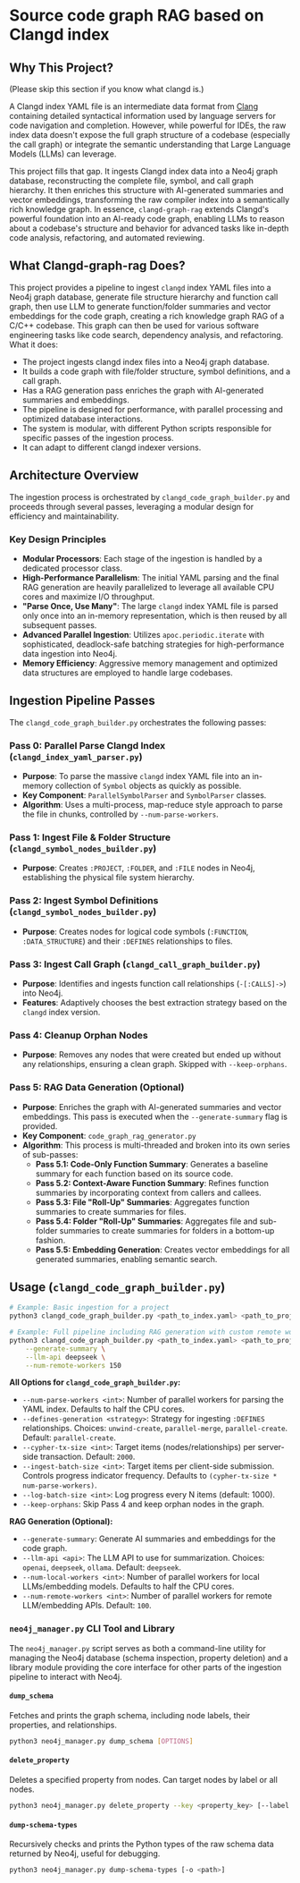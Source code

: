 # Source code graph RAG based on Clangd index

## Why This Project?
(Please skip this section if you know what clangd is.)

A Clangd index YAML file is an intermediate data format from [Clang](https://clangd.llvm.org/design/indexing.html) containing detailed syntactical information used by language servers for code navigation and completion. However, while powerful for IDEs, the raw index data doesn't expose the full graph structure of a codebase (especially the call graph) or integrate the semantic understanding that Large Language Models (LLMs) can leverage.

This project fills that gap. It ingests Clangd index data into a Neo4j graph database, reconstructing the complete file, symbol, and call graph hierarchy. It then enriches this structure with AI-generated summaries and vector embeddings, transforming the raw compiler index into a semantically rich knowledge graph. In essence, `clangd-graph-rag` extends Clangd's powerful foundation into an AI-ready code graph, enabling LLMs to reason about a codebase's structure and behavior for advanced tasks like in-depth code analysis, refactoring, and automated reviewing.

## What Clangd-graph-rag Does?

This project provides a pipeline to ingest `clangd` index YAML files into a Neo4j graph database, generate file structure hierarchy and function call graph, then use LLM to generate function/folder summaries and vector embeddings for the code graph, creating a rich knowledge graph RAG of a C/C++ codebase. This graph can then be used for various software engineering tasks like code search, dependency analysis, and refactoring.
What it does:
   * The project ingests clangd index files into a Neo4j graph database.
   * It builds a code graph with file/folder structure, symbol definitions, and a call graph.
   * Has a RAG generation pass enriches the graph with AI-generated summaries and embeddings.
   * The pipeline is designed for performance, with parallel processing and optimized database interactions.
   * The system is modular, with different Python scripts responsible for specific passes of the ingestion process.
   * It can adapt to different clangd indexer versions.

## Architecture Overview

The ingestion process is orchestrated by `clangd_code_graph_builder.py` and proceeds through several passes, leveraging a modular design for efficiency and maintainability.

### Key Design Principles

*   **Modular Processors**: Each stage of the ingestion is handled by a dedicated processor class.
*   **High-Performance Parallelism**: The initial YAML parsing and the final RAG generation are heavily parallelized to leverage all available CPU cores and maximize I/O throughput.
*   **"Parse Once, Use Many"**: The large `clangd` index YAML file is parsed only once into an in-memory representation, which is then reused by all subsequent passes.
*   **Advanced Parallel Ingestion**: Utilizes `apoc.periodic.iterate` with sophisticated, deadlock-safe batching strategies for high-performance data ingestion into Neo4j.
*   **Memory Efficiency**: Aggressive memory management and optimized data structures are employed to handle large codebases.

## Ingestion Pipeline Passes

The `clangd_code_graph_builder.py` orchestrates the following passes:

### Pass 0: Parallel Parse Clangd Index (`clangd_index_yaml_parser.py`)

*   **Purpose**: To parse the massive `clangd` index YAML file into an in-memory collection of `Symbol` objects as quickly as possible.
*   **Key Component**: `ParallelSymbolParser` and `SymbolParser` classes.
*   **Algorithm**: Uses a multi-process, map-reduce style approach to parse the file in chunks, controlled by `--num-parse-workers`.

### Pass 1: Ingest File & Folder Structure (`clangd_symbol_nodes_builder.py`)

*   **Purpose**: Creates `:PROJECT`, `:FOLDER`, and `:FILE` nodes in Neo4j, establishing the physical file system hierarchy.

### Pass 2: Ingest Symbol Definitions (`clangd_symbol_nodes_builder.py`)

*   **Purpose**: Creates nodes for logical code symbols (`:FUNCTION`, `:DATA_STRUCTURE`) and their `:DEFINES` relationships to files.

### Pass 3: Ingest Call Graph (`clangd_call_graph_builder.py`)

*   **Purpose**: Identifies and ingests function call relationships (`-[:CALLS]->`) into Neo4j.
*   **Features**: Adaptively chooses the best extraction strategy based on the `clangd` index version.

### Pass 4: Cleanup Orphan Nodes

*   **Purpose**: Removes any nodes that were created but ended up without any relationships, ensuring a clean graph. Skipped with `--keep-orphans`.

### Pass 5: RAG Data Generation (Optional)

*   **Purpose**: Enriches the graph with AI-generated summaries and vector embeddings. This pass is executed when the `--generate-summary` flag is provided.
*   **Key Component**: `code_graph_rag_generator.py`
*   **Algorithm**: This process is multi-threaded and broken into its own series of sub-passes:
    *   **Pass 5.1: Code-Only Function Summary**: Generates a baseline summary for each function based on its source code.
    *   **Pass 5.2: Context-Aware Function Summary**: Refines function summaries by incorporating context from callers and callees.
    *   **Pass 5.3: File "Roll-Up" Summaries**: Aggregates function summaries to create summaries for files.
    *   **Pass 5.4: Folder "Roll-Up" Summaries**: Aggregates file and sub-folder summaries to create summaries for folders in a bottom-up fashion.
    *   **Pass 5.5: Embedding Generation**: Creates vector embeddings for all generated summaries, enabling semantic search.

## Usage (`clangd_code_graph_builder.py`)

```bash
# Example: Basic ingestion for a project
python3 clangd_code_graph_builder.py <path_to_index.yaml> <path_to_project/>

# Example: Full pipeline including RAG generation with custom remote workers
python3 clangd_code_graph_builder.py <path_to_index.yaml> <path_to_project/> \
    --generate-summary \
    --llm-api deepseek \
    --num-remote-workers 150
```

**All Options for `clangd_code_graph_builder.py`:**

*   `--num-parse-workers <int>`: Number of parallel workers for parsing the YAML index. Defaults to half the CPU cores.
*   `--defines-generation <strategy>`: Strategy for ingesting `:DEFINES` relationships. Choices: `unwind-create`, `parallel-merge`, `parallel-create`. Default: `parallel-create`.
*   `--cypher-tx-size <int>`: Target items (nodes/relationships) per server-side transaction. Default: `2000`.
*   `--ingest-batch-size <int>`: Target items per client-side submission. Controls progress indicator frequency. Defaults to `(cypher-tx-size * num-parse-workers)`.
*   `--log-batch-size <int>`: Log progress every N items (default: 1000).
*   `--keep-orphans`: Skip Pass 4 and keep orphan nodes in the graph.

**RAG Generation (Optional):**
*   `--generate-summary`: Generate AI summaries and embeddings for the code graph.
*   `--llm-api <api>`: The LLM API to use for summarization. Choices: `openai`, `deepseek`, `ollama`. Default: `deepseek`.
*   `--num-local-workers <int>`: Number of parallel workers for local LLMs/embedding models. Defaults to half the CPU cores.
*   `--num-remote-workers <int>`: Number of parallel workers for remote LLM/embedding APIs. Default: `100`.

### `neo4j_manager.py` CLI Tool and Library

The `neo4j_manager.py` script serves as both a command-line utility for managing the Neo4j database (schema inspection, property deletion) and a library module providing the core interface for other parts of the ingestion pipeline to interact with Neo4j.

#### `dump_schema`

Fetches and prints the graph schema, including node labels, their properties, and relationships.

```bash
python3 neo4j_manager.py dump_schema [OPTIONS]
```

#### `delete_property`

Deletes a specified property from nodes. Can target nodes by label or all nodes.

```bash
python3 neo4j_manager.py delete_property --key <property_key> [--label <node_label> | --all-labels] [--rebuild-indexes]
```

#### `dump-schema-types`

Recursively checks and prints the Python types of the raw schema data returned by Neo4j, useful for debugging.

```bash
python3 neo4j_manager.py dump-schema-types [-o <path>]
```
